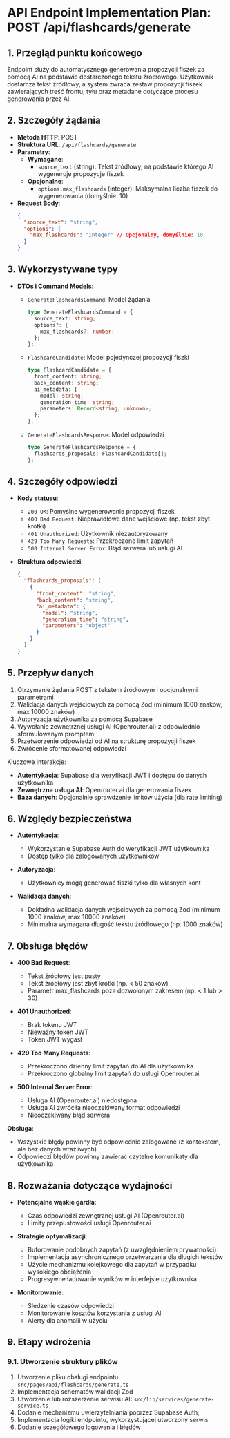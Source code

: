 # API Endpoint Implementation Plan: POST /api/flashcards/generate

## 1. Przegląd punktu końcowego

Endpoint służy do automatycznego generowania propozycji fiszek za pomocą AI na podstawie dostarczonego tekstu źródłowego. Użytkownik dostarcza tekst źródłowy, a system zwraca zestaw propozycji fiszek zawierających treść frontu, tyłu oraz metadane dotyczące procesu generowania przez AI.

## 2. Szczegóły żądania

- **Metoda HTTP**: POST
- **Struktura URL**: `/api/flashcards/generate`
- **Parametry**:
  - **Wymagane**:
    - `source_text` (string): Tekst źródłowy, na podstawie którego AI wygeneruje propozycje fiszek
  - **Opcjonalne**:
    - `options.max_flashcards` (integer): Maksymalna liczba fiszek do wygenerowania (domyślnie: 10)
- **Request Body**:
  ```json
  {
    "source_text": "string",
    "options": {
      "max_flashcards": "integer" // Opcjonalny, domyślnie: 10
    }
  }
  ```

## 3. Wykorzystywane typy

- **DTOs i Command Models**:

  - `GenerateFlashcardsCommand`: Model żądania
    ```typescript
    type GenerateFlashcardsCommand = {
      source_text: string;
      options?: {
        max_flashcards?: number;
      };
    };
    ```
  - `FlashcardCandidate`: Model pojedynczej propozycji fiszki
    ```typescript
    type FlashcardCandidate = {
      front_content: string;
      back_content: string;
      ai_metadata: {
        model: string;
        generation_time: string;
        parameters: Record<string, unknown>;
      };
    };
    ```
  - `GenerateFlashcardsResponse`: Model odpowiedzi
    ```typescript
    type GenerateFlashcardsResponse = {
      flashcards_proposals: FlashcardCandidate[];
    };
    ```

## 4. Szczegóły odpowiedzi

- **Kody statusu**:

  - `200 OK`: Pomyślne wygenerowanie propozycji fiszek
  - `400 Bad Request`: Nieprawidłowe dane wejściowe (np. tekst zbyt krótki)
  - `401 Unauthorized`: Użytkownik niezautoryzowany
  - `429 Too Many Requests`: Przekroczono limit zapytań
  - `500 Internal Server Error`: Błąd serwera lub usługi AI

- **Struktura odpowiedzi**:
  ```json
  {
    "flashcards_proposals": [
      {
        "front_content": "string",
        "back_content": "string",
        "ai_metadata": {
          "model": "string",
          "generation_time": "string",
          "parameters": "object"
        }
      }
    ]
  }
  ```

## 5. Przepływ danych

1. Otrzymanie żądania POST z tekstem źródłowym i opcjonalnymi parametrami
2. Walidacja danych wejściowych za pomocą Zod (minimum 1000 znaków, max 10000 znaków)
3. Autoryzacja użytkownika za pomocą Supabase
4. Wywołanie zewnętrznej usługi AI (Openrouter.ai) z odpowiednio sformułowanym promptem
5. Przetworzenie odpowiedzi od AI na strukturę propozycji fiszek
6. Zwrócenie sformatowanej odpowiedzi

Kluczowe interakcje:

- **Autentykacja**: Supabase dla weryfikacji JWT i dostępu do danych użytkownika
- **Zewnętrzna usługa AI**: Openrouter.ai dla generowania fiszek
- **Baza danych**: Opcjonalnie sprawdzenie limitów użycia (dla rate limiting)

## 6. Względy bezpieczeństwa

- **Autentykacja**:

  - Wykorzystanie Supabase Auth do weryfikacji JWT użytkownika
  - Dostęp tylko dla zalogowanych użytkowników

- **Autoryzacja**:

  - Użytkownicy mogą generować fiszki tylko dla własnych kont

- **Walidacja danych**:
  - Dokładna walidacja danych wejściowych za pomocą Zod (minimum 1000 znaków, max 10000 znaków)
  - Minimalna wymagana długość tekstu źródłowego (np. 1000 znaków)

## 7. Obsługa błędów

- **400 Bad Request**:

  - Tekst źródłowy jest pusty
  - Tekst źródłowy jest zbyt krótki (np. < 50 znaków)
  - Parametr max_flashcards poza dozwolonym zakresem (np. < 1 lub > 30)

- **401 Unauthorized**:

  - Brak tokenu JWT
  - Nieważny token JWT
  - Token JWT wygasł

- **429 Too Many Requests**:

  - Przekroczono dzienny limit zapytań do AI dla użytkownika
  - Przekroczono globalny limit zapytań do usługi Openrouter.ai

- **500 Internal Server Error**:
  - Usługa AI (Openrouter.ai) niedostępna
  - Usługa AI zwróciła nieoczekiwany format odpowiedzi
  - Nieoczekiwany błąd serwera

**Obsługa**:

- Wszystkie błędy powinny być odpowiednio zalogowane (z kontekstem, ale bez danych wrażliwych)
- Odpowiedzi błędów powinny zawierać czytelne komunikaty dla użytkownika

## 8. Rozważania dotyczące wydajności

- **Potencjalne wąskie gardła**:

  - Czas odpowiedzi zewnętrznej usługi AI (Openrouter.ai)
  - Limity przepustowości usługi Openrouter.ai

- **Strategie optymalizacji**:

  - Buforowanie podobnych zapytań (z uwzględnieniem prywatności)
  - Implementacja asynchronicznego przetwarzania dla długich tekstów
  - Użycie mechanizmu kolejkowego dla zapytań w przypadku wysokiego obciążenia
  - Progresywne ładowanie wyników w interfejsie użytkownika

- **Monitorowanie**:
  - Śledzenie czasów odpowiedzi
  - Monitorowanie kosztów korzystania z usługi AI
  - Alerty dla anomalii w użyciu

## 9. Etapy wdrożenia

### 9.1. Utworzenie struktury plików

1. Utworzenie pliku obsługi endpointu: `src/pages/api/flashcards/generate.ts`
2. Implementacja schematów walidacji Zod
3. Utworzenie lub rozszerzenie serwisu AI: `src/lib/services/generate-service.ts`
4. Dodanie mechanizmu uwierzytelniania poprzez Supabase Auth;
5. Implementacja logiki endpointu, wykorzystującej utworzony serwis
6. Dodanie sczegółowego logowania i błędów
